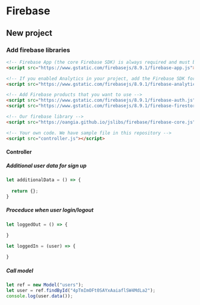 # Firebase

## New project

### Add firebase libraries
```html
<!-- Firebase App (the core Firebase SDK) is always required and must be listed first -->
<script src="https://www.gstatic.com/firebasejs/8.9.1/firebase-app.js"></script>

<!-- If you enabled Analytics in your project, add the Firebase SDK for Analytics -->
<script src="https://www.gstatic.com/firebasejs/8.9.1/firebase-analytics.js"></script>

<!-- Add Firebase products that you want to use -->
<script src="https://www.gstatic.com/firebasejs/8.9.1/firebase-auth.js"></script>
<script src="https://www.gstatic.com/firebasejs/8.9.1/firebase-firestore.js"></script>

<!-- Our firebase library -->
<script src="https://oangia.github.io/jslibs/firebase/firebase-core.js"></script>

<!-- Your own code. We have sample file in this repository -->
<script src="controller.js"></script>
```

#### Controller
##### Additional user data for sign up
```js
let additionalData = () => {
  
  return {};
}
```
##### Proceduce when user login/logout
```js
let loggedOut = () => {
  
}

let loggedIn = (user) => {

}
```
##### Call model
```js
let ref = new Model("users");
let user = ref.findById("4pTmImOFt0SAYxAaiaflSW4MdLa2");
console.log(user.data());
```
